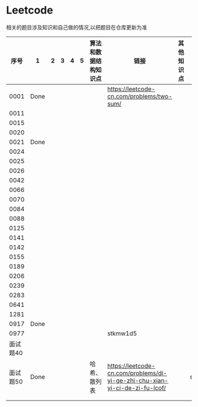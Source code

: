 # Leetcode 

相关的题目涉及知识和自己做的情况,以把题目在仓库更新为准

|序号|1|2|3|4|5|算法和数据结构知识点|链接|其他知识点|备注|来源|
|---|---|---|---|---|---|---|---|---|---|---|
|0001|Done||||||https://leetcode-cn.com/problems/two-sum/|
|0011|||||||
|0015|||||||
|0020|||||||
|0021|Done||||||
|0024|||||||
|0025|||||||
|0026|||||||
|0042|||||||
|0066|||||||
|0070|||||||
|0084|||||||
|0088|||||||
|0125|||||||
|0141|||||||
|0142|||||||
|0155|||||||
|0189|||||||
|0206|||||||
|0239|||||||
|0283|||||||
|0641|||||||
|1281|||||||
|0917|Done||||||
|0977|||||||stkmw1d5|
|面试题40|||||||
|面试题50|Done|||||哈希、散列表|https://leetcode-cn.com/problems/di-yi-ge-zhi-chu-xian-yi-ci-de-zi-fu-lcof/||stkmw1d7|
||||||||
||||||||
